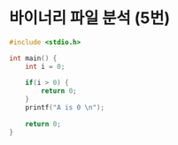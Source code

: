 # 바이너리 파일 분석 (5번)

```c
#include <stdio.h>

int main() {
    int i = 0;
    
    if(i > 0) {
        return 0;
    }
    printf("A is 0 \n");
    
    return 0;
}
```

